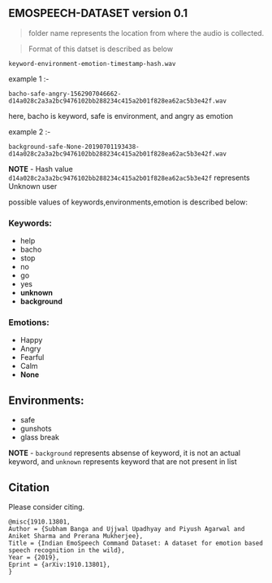 ## EMOSPEECH-DATASET version 0.1

> folder name represents the location from where the audio is collected.


> Format of this datset is described as below

```
keyword-environment-emotion-timestamp-hash.wav
```
example 1 :- 
```
bacho-safe-angry-1562907046662-d14a028c2a3a2bc9476102bb288234c415a2b01f828ea62ac5b3e42f.wav
```
here, bacho is keyword, safe is environment, and angry as emotion

example 2 :-

```
background-safe-None-20190701193438-d14a028c2a3a2bc9476102bb288234c415a2b01f828ea62ac5b3e42f.wav
```
**NOTE** - Hash value ```d14a028c2a3a2bc9476102bb288234c415a2b01f828ea62ac5b3e42f``` represents Unknown user

possible values of keywords,environments,emotion is described below:

### Keywords:
 - help
 - bacho
 - stop
 - no
 - go
 - yes
 - **unknown**
 - **background**

### Emotions:
 - Happy
 - Angry
 - Fearful
 - Calm
 - **None**

## Environments:
 - safe
 - gunshots
 - glass break
 
 **NOTE** -  ```background``` represents absense of keyword, it is not an actual keyword, and ```unknown``` represents keyword that are not present in list

## Citation

Please consider citing.
```
@misc{1910.13801,
Author = {Subham Banga and Ujjwal Upadhyay and Piyush Agarwal and Aniket Sharma and Prerana Mukherjee},
Title = {Indian EmoSpeech Command Dataset: A dataset for emotion based speech recognition in the wild},
Year = {2019},
Eprint = {arXiv:1910.13801},
}
```
